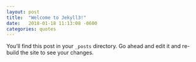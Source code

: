 ```yaml
---
layout: post
title:  "Welcome to Jekyll3!"
date:   2018-01-18 11:13:08 -0600
categories: quotes
---
```

You’ll find this post in your `_posts` directory. Go ahead and edit it and re-build the site to see your changes.